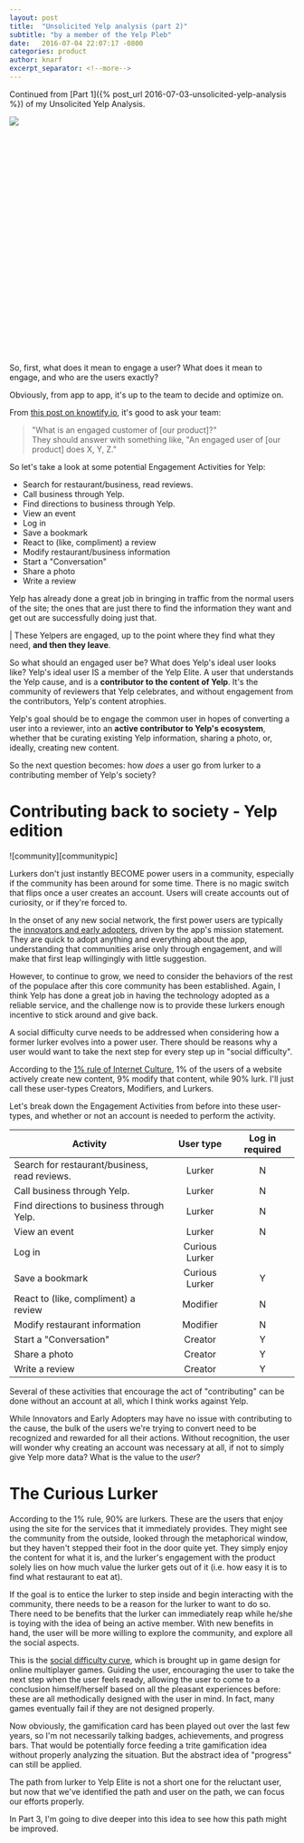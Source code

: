```yaml
---
layout: post
title:  "Unsolicited Yelp analysis (part 2)"
subtitle: "by a member of the Yelp Pleb"
date:   2016-07-04 22:07:17 -0800
categories: product
author: knarf
excerpt_separator: <!--more-->
---
```


Continued from [Part 1]({% post_url 2016-07-03-unsolicited-yelp-analysis %}) of my Unsolicited Yelp Analysis.

<div style="width:100%; height:30em; overflow:hidden; ">
<a class="image featured">
<img src="http://ecologyofeducation.net/wsite/wp-content/uploads/2012/06/picard-588x448.jpg">
</a>
</div>  
<p></p>

So, first, what does it mean to engage a user? What does it mean to engage, and who are the users exactly?

<!--more-->

Obviously, from app to app, it's up to the team to decide and optimize on. 

From [this post on knowtify.io](http://blog.knowtify.io/four-steps-for-creating-a-user-engagement-score/), it's good to ask your team:

> "What is an engaged customer of [our product]?"  
They should answer with something like, "An engaged user of [our product] does X, Y, Z."

So let's take a look at some potential Engagement Activities for Yelp:

* Search for restaurant/business, read reviews.
* Call business through Yelp. 
* Find directions to business through Yelp. 
* View an event
* Log in
* Save a bookmark
* React to (like, compliment) a review
* Modify restaurant/business information
* Start a "Conversation"
* Share a photo
* Write a review

Yelp has already done a great job in bringing in traffic from the normal users of the site; the ones that are just there to find the information they want and get out are successfully doing just that. 

| These Yelpers are engaged, up to the point where they find what they need, **and then they leave**.

So what should an engaged user be?  What does Yelp's ideal user looks like? Yelp's ideal user IS a member of the Yelp Elite. A user that understands the Yelp cause, and is a **contributor to the content of Yelp**. It's the community of reviewers that Yelp celebrates, and without engagement from the contributors, Yelp's content atrophies. 

Yelp's goal should be to engage the common user in hopes of converting a user into a reviewer, into an **active contributor to Yelp's ecosystem**, whether that be curating existing Yelp information, sharing a photo, or, ideally, creating new content.  

So the next question becomes: how *does* a user go from lurker to a contributing member of Yelp's society?

Contributing back to society - Yelp edition
===========================================
<span class="image fit">
![community][communitypic]
</span>

Lurkers don't just instantly BECOME power users in a community, especially if the community has been around for some time. There is no magic switch that flips once a user creates an account. Users will create accounts out of curiosity, or if they're forced to. 

In the onset of any new social network, the first power users are typically the [innovators and early adopters](http://www.ondigitalmarketing.com/learn/odm/foundations/5-customer-segments-technology-adoption/), driven by the app's mission statement. They are quick to adopt anything and everything about the app, understanding that communities arise only through engagement, and will make that first leap willingingly with little suggestion.  

However, to continue to grow, we need to consider the behaviors of the rest of the populace after this core community has been established. Again, I think Yelp has done a great job in having the technology adopted as a reliable service, and the challenge now is to provide these lurkers enough incentive to stick around and give back. 

A social difficulty curve needs to be addressed when considering how a former lurker evolves into a power user. There should be reasons why a user would want to take the next step for every step up in "social difficulty". 

According to the [1% rule of Internet Culture][internet-culture], 1% of the users of a website actively create new content, 9% modify that content, while 90% lurk.  I'll just call these user-types Creators, Modifiers, and Lurkers. 

Let's break down the Engagement Activities from before into these user-types, and whether or not an account is needed to perform the activity. 

| **Activity** | **User type** | **Log in required** | 
|--- | :-: | :-: |
| Search for restaurant/business, read reviews. | Lurker | N |
| Call business through Yelp. | Lurker | N | 
| Find directions to business through Yelp. | Lurker | N |
| View an event | Lurker | N |
| Log in | Curious Lurker |  |
| Save a bookmark | Curious Lurker | Y |
| React to (like, compliment) a review | Modifier | N |
| Modify restaurant information | Modifier | N |
| Start a "Conversation" | Creator | Y |
| Share a photo | Creator | Y |
| Write a review | Creator | Y |

Several of these activities that encourage the act of "contributing" can be done without an account at all, which I think works against Yelp.  

While Innovators and Early Adopters may have no issue with contributing to the cause, the bulk of the users we're trying to convert need to be recognized and rewarded for all their actions. Without recognition, the user will wonder why creating an account was necessary at all, if not to simply give Yelp more data?  What is the value to the *user*?  

The Curious Lurker
==================

According to the 1% rule, 90% are lurkers. These are the users that enjoy using the site for the services that it immediately provides. They might see the community from the outside, looked through the metaphorical window, but they haven't stepped their foot in the door quite yet. They simply enjoy the content for what it is, and the lurker's engagement with the product solely lies on how much value the lurker gets out of it (i.e. how easy it is to find what restaurant to eat at).

If the goal is to entice the lurker to step inside and begin interacting with the community, there needs to be a reason for the lurker to want to do so.  There need to be benefits that the lurker can immediately reap while he/she is toying with the idea of being an active member. With new benefits in hand, the user will be more willing to explore the community, and explore all the social aspects.  

This is the [social difficulty curve](https://www.youtube.com/watch?v=QuG7mIpVFc0), which is brought up in game design for online multiplayer games.  Guiding the user, encouraging the user to take the next step when the user feels ready, allowing the user to come to a conclusion himself/herself based on all the pleasant experiences before: these are all methodically designed with the user in mind. In fact, many games eventually fail if they are not designed properly. 

Now obviously, the gamification card has been played out over the last few years, so I'm not necessarily talking badges, achievements, and progress bars.  That would be potentially force feeding a trite gamification idea without properly analyzing the situation. But the abstract idea of "progress" can still be applied. 

The path from lurker to Yelp Elite is not a short one for the reluctant user, but now that we've identified the path and user on the path, we can focus our efforts properly.

In Part 3, I'm going to dive deeper into this idea to see how this path might be improved.



[communitypic]: https://www.nbc.com/sites/nbcunbc/files/files/styles/1280x720/public/2013_1210_Community_Show_KeyArt_1920x1080_CA_0.jpg
[internet-culture]: https://en.wikipedia.org/wiki/1%25_rule_(Internet_culture)